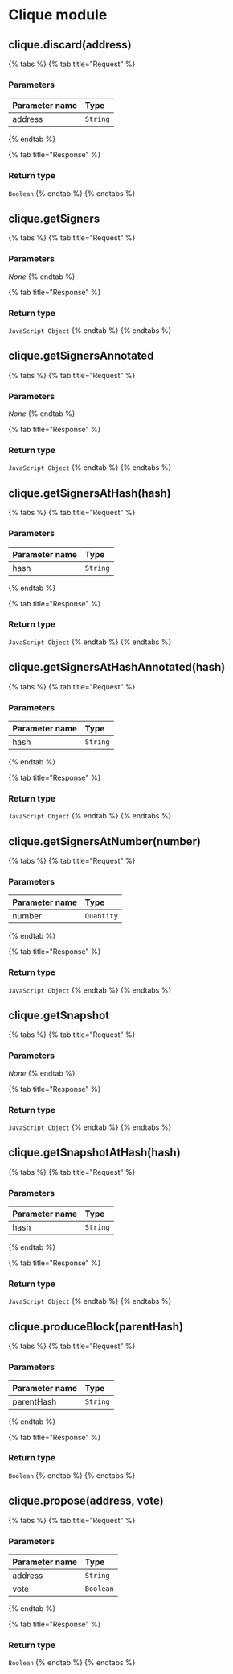 # Clique module

## clique.discard\(address\)

{% tabs %}
{% tab title="Request" %}
### **Parameters**

| Parameter name | Type |
| :--- | :--- |
| address | `String` |
{% endtab %}

{% tab title="Response" %}
### Return type

`Boolean`
{% endtab %}
{% endtabs %}

## clique.getSigners

{% tabs %}
{% tab title="Request" %}
### **Parameters**

_None_
{% endtab %}

{% tab title="Response" %}
### Return type

`JavaScript Object`
{% endtab %}
{% endtabs %}

## clique.getSignersAnnotated

{% tabs %}
{% tab title="Request" %}
### **Parameters**

_None_
{% endtab %}

{% tab title="Response" %}
### Return type

`JavaScript Object`
{% endtab %}
{% endtabs %}

## clique.getSignersAtHash\(hash\)

{% tabs %}
{% tab title="Request" %}
### **Parameters**

| Parameter name | Type |
| :--- | :--- |
| hash | `String` |
{% endtab %}

{% tab title="Response" %}
### Return type

`JavaScript Object`
{% endtab %}
{% endtabs %}

## clique.getSignersAtHashAnnotated\(hash\)

{% tabs %}
{% tab title="Request" %}
### **Parameters**

| Parameter name | Type |
| :--- | :--- |
| hash | `String` |
{% endtab %}

{% tab title="Response" %}
### Return type

`JavaScript Object`
{% endtab %}
{% endtabs %}

## clique.getSignersAtNumber\(number\)

{% tabs %}
{% tab title="Request" %}
### **Parameters**

| Parameter name | Type |
| :--- | :--- |
| number | `Quantity` |
{% endtab %}

{% tab title="Response" %}
### Return type

`JavaScript Object`
{% endtab %}
{% endtabs %}

## clique.getSnapshot

{% tabs %}
{% tab title="Request" %}
### **Parameters**

_None_
{% endtab %}

{% tab title="Response" %}
### Return type

`JavaScript Object`
{% endtab %}
{% endtabs %}

## clique.getSnapshotAtHash\(hash\)

{% tabs %}
{% tab title="Request" %}
### **Parameters**

| Parameter name | Type |
| :--- | :--- |
| hash | `String` |
{% endtab %}

{% tab title="Response" %}
### Return type

`JavaScript Object`
{% endtab %}
{% endtabs %}

## clique.produceBlock\(parentHash\)

{% tabs %}
{% tab title="Request" %}
### **Parameters**

| Parameter name | Type |
| :--- | :--- |
| parentHash | `String` |
{% endtab %}

{% tab title="Response" %}
### Return type

`Boolean`
{% endtab %}
{% endtabs %}

## clique.propose\(address, vote\)

{% tabs %}
{% tab title="Request" %}
### **Parameters**

| Parameter name | Type |
| :--- | :--- |
| address | `String` |
| vote | `Boolean` |
{% endtab %}

{% tab title="Response" %}
### Return type

`Boolean`
{% endtab %}
{% endtabs %}

